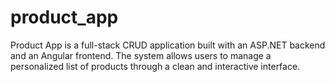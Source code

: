 # product_app
Product App is a full-stack CRUD application built with an ASP.NET backend and an Angular frontend. The system allows users to manage a personalized list of products through a clean and interactive interface.
